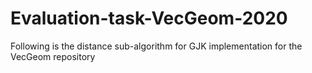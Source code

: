 # Evaluation-task-VecGeom-2020
Following is the distance sub-algorithm for GJK implementation for the VecGeom repository

